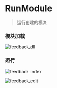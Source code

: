 # RunModule

> 运行创建的模块

### 模块加载

![feedback_dll](/images/feedback_all_dll.PNG)


### 运行

![feedback_index](/images/feedback_index_ui.PNG)

![feedback_edit](/images/feedback_edit_ui.PNG)
